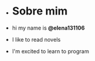 - # Sobre mim

-  hi my name is **@elena131106**
-  I like to read novels
-  I'm excited to learn to program

